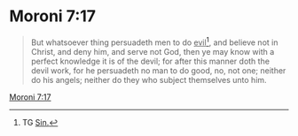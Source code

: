# Moroni 7:17

> But whatsoever thing persuadeth men to do <u>evil</u>[^a], and believe not in Christ, and deny him, and serve not God, then ye may know with a perfect knowledge it is of the devil; for after this manner doth the devil work, for he persuadeth no man to do good, no, not one; neither do his angels; neither do they who subject themselves unto him.

[Moroni 7:17](https://www.churchofjesuschrist.org/study/scriptures/bofm/moro/7?lang=eng&id=p17#p17)


[^a]: TG [Sin.](https://www.churchofjesuschrist.org/study/scriptures/tg/sin?lang=eng)
